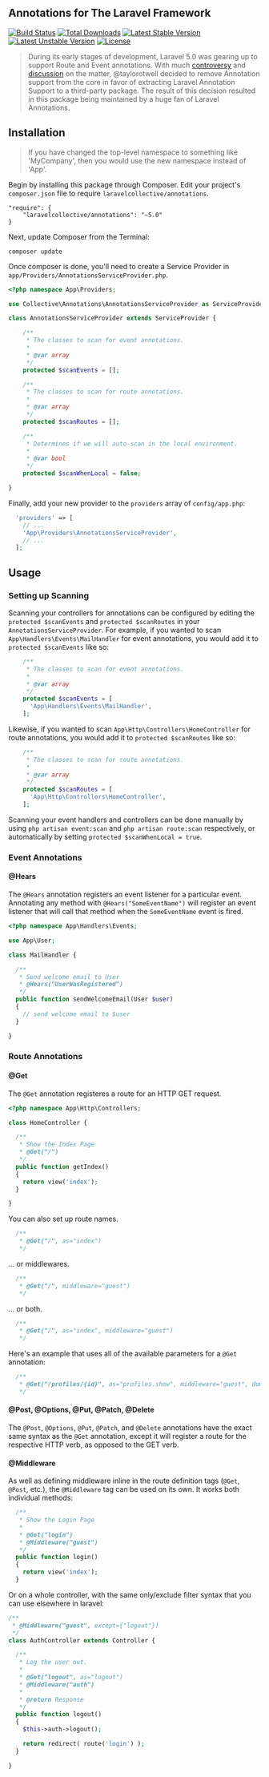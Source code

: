## Annotations for The Laravel Framework

[![Build Status](https://travis-ci.org/laravelcollective/annotations.svg)](https://travis-ci.org/laravelcollective/annotations)
[![Total Downloads](https://poser.pugx.org/laravelcollective/annotations/downloads.svg)](https://packagist.org/packages/laravelcollective/annotations)
[![Latest Stable Version](https://poser.pugx.org/laravelcollective/annotations/v/stable.svg)](https://packagist.org/packages/laravelcollective/annotations)
[![Latest Unstable Version](https://poser.pugx.org/laravelcollective/annotations/v/unstable.svg)](https://packagist.org/packages/laravelcollective/annotations)
[![License](https://poser.pugx.org/laravelcollective/annotations/license.svg)](https://packagist.org/packages/laravelcollective/annotations)

> During its early stages of development, Laravel 5.0 was gearing up to support Route and Event annotations. With much [controversy](http://www.laravelpodcast.com/episodes/6257-episode-18-the-war-over-php-annotations) and [discussion](https://laracasts.com/discuss/channels/general-discussion/route-annotation-in-laravel-5) on the matter, @taylorotwell decided to remove Annotation support from the core in favor of extracting Laravel Annotation Support to a third-party package. The result of this decision resulted in this package being maintained by a huge fan of Laravel Annotations.

## Installation

> If you have changed the top-level namespace to something like 'MyCompany', then you would use the new namespace instead of 'App'.

Begin by installing this package through Composer. Edit your project's `composer.json` file to require `laravelcollective/annotations`.

    "require": {
        "laravelcollective/annotations": "~5.0"
    }

Next, update Composer from the Terminal:

    composer update

Once composer is done, you'll need to create a Service Provider in `app/Providers/AnnotationsServiceProvider.php`.

```php
<?php namespace App\Providers;

use Collective\Annotations\AnnotationsServiceProvider as ServiceProvider;

class AnnotationsServiceProvider extends ServiceProvider {

    /**
     * The classes to scan for event annotations.
     *
     * @var array
     */
    protected $scanEvents = [];

    /**
     * The classes to scan for route annotations.
     *
     * @var array
     */
    protected $scanRoutes = [];

    /**
     * Determines if we will auto-scan in the local environment.
     *
     * @var bool
     */
    protected $scanWhenLocal = false;

}
```

Finally, add your new provider to the `providers` array of `config/app.php`:

```php
  'providers' => [
    // ...
    'App\Providers\AnnotationsServiceProvider',
    // ...
  ];
```

## Usage

### Setting up Scanning

Scanning your controllers for annotations can be configured by editing the `protected $scanEvents` and `protected $scanRoutes` in your `AnnotationsServiceProvider`. For example, if you wanted to scan `App\Handlers\Events\MailHandler` for event annotations, you would add it to `protected $scanEvents` like so:

```php
    /**
     * The classes to scan for event annotations.
     *
     * @var array
     */
    protected $scanEvents = [
      'App\Handlers\Events\MailHandler',
    ];
```

Likewise, if you wanted to scan `App\Http\Controllers\HomeController` for route annotations, you would add it to `protected $scanRoutes` like so:

```php
    /**
     * The classes to scan for route annotations.
     *
     * @var array
     */
    protected $scanRoutes = [
      'App\Http\Controllers\HomeController',
    ];
```

Scanning your event handlers and controllers can be done manually by using `php artisan event:scan` and `php artisan route:scan` respectively, or automatically by setting `protected $scanWhenLocal = true`.

### Event Annotations

#### @Hears

The `@Hears` annotation registers an event listener for a particular event. Annotating any method with `@Hears("SomeEventName")` will register an event listener that will call that method when the `SomeEventName` event is fired.

```php
<?php namespace App\Handlers\Events;

use App\User;

class MailHandler {

  /**
   * Send welcome email to User
   * @Hears("UserWasRegistered")
   */
  public function sendWelcomeEmail(User $user)
  {
    // send welcome email to $user
  }

}
```

### Route Annotations

#### @Get

The `@Get` annotation registeres a route for an HTTP GET request.

```php
<?php namespace App\Http\Controllers;

class HomeController {

  /**
   * Show the Index Page
   * @Get("/")
   */
  public function getIndex()
  {
    return view('index');
  }

}
```

You can also set up route names.

```php
  /**
   * @Get("/", as="index")
   */
```

... or middlewares.

```php
  /**
   * @Get("/", middleware="guest")
   */
```

... or both.

```php
  /**
   * @Get("/", as="index", middleware="guest")
   */
```

Here's an example that uses all of the available parameters for a `@Get` annotation:

```php
  /**
   * @Get("/profiles/{id}", as="profiles.show", middleware="guest", domain="foo.com", where={"id": "[0-9]+"})
   */
```

#### @Post, @Options, @Put, @Patch, @Delete

The `@Post`, `@Options`, `@Put`, `@Patch`, and `@Delete` annotations have the exact same syntax as the `@Get` annotation, except it will register a route for the respective HTTP verb, as opposed to the GET verb.

#### @Middleware

As well as defining middleware inline in the route definition tags (`@Get`, `@Post`, etc.), the `@Middleware` tag can be used on its own. It works both individual methods:

```php
  /**
   * Show the Login Page
   *
   * @Get("login")
   * @Middleware("guest")
   */
  public function login()
  {
    return view('index');
  }
```

Or on a whole controller, with the same only/exclude filter syntax that you can use elsewhere in laravel:

```php
/**
 * @Middleware("guest", except={"logout"})
 */
class AuthController extends Controller {

  /**
   * Log the user out.
   *
   * @Get("logout", as="logout")
   * @Middleware("auth")
   *
   * @return Response
   */
  public function logout()
  {
    $this->auth->logout();

    return redirect( route('login') );
  }

}
```
